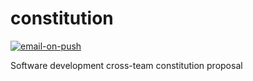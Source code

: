 # constitution
[![email-on-push](https://github.com/turbonemesis/constitution/actions/workflows/email-on-push.yml/badge.svg)](https://github.com/turbonemesis/constitution/actions/workflows/email-on-push.yml)

Software development cross-team constitution proposal
